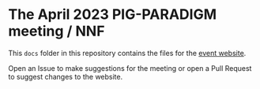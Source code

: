 # The April 2023 PIG-PARADIGM meeting / NNF

This `docs` folder in this repository contains the files for the [event website](https://dib-lab.github.io/2023-april-pig-paradigm-meeting/).

Open an Issue to make suggestions for the meeting or open a Pull Request to suggest changes to the website. 
